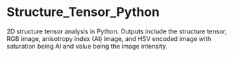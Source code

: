 # Structure_Tensor_Python

2D structure tensor analysis in Python. Outputs include the structure tensor, RGB image, anisotropy index (AI) image, and HSV encoded image with saturation being AI and value being the image intensity.
